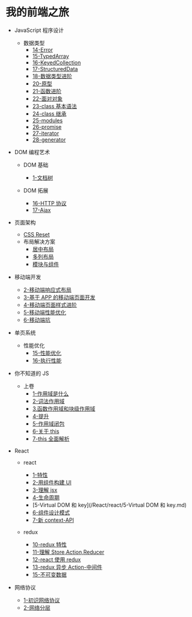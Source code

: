 # 我的前端之旅

- JavaScript 程序设计

  - 数据类型
    - [14-Error](/JavaScript程序设计/数据类型/14-Error.md)
    - [15-TypedArray](/JavaScript程序设计/数据类型/15-TypedArray.md)
    - [16-KeyedCollection](/JavaScript程序设计/数据类型/16-KeyedCollection.md)
    - [17-StructuredData](/JavaScript程序设计/数据类型/17-StructuredData.md)
    - [18-数据类型进阶](/JavaScript程序设计/数据类型/18-数据类型进阶.md)
    - [20-原型](/JavaScript程序设计/数据类型/20-原型.md)
    - [21-函数进阶](/JavaScript程序设计/数据类型/21-函数进阶.md)
    - [22-面对对象](/JavaScript程序设计/数据类型/22-面对对象.md)
    - [23-class 基本语法](/JavaScript程序设计/数据类型/23-class基本语法.md)
    - [24-class 继承](/JavaScript程序设计/数据类型/24-class继承.md)
    - [25-modules](/JavaScript程序设计/数据类型/25-modules.md)
    - [26-promise](/JavaScript程序设计/数据类型/26-promise.md)
    - [27-iterator](/JavaScript程序设计/数据类型/27-iterator.md)
    - [28-generator](/JavaScript程序设计/数据类型/28-generator.md)

- DOM 编程艺术

  - DOM 基础

    - [1-文档树](/DOM编程艺术/DOM基础/1-文档树.md)

  - DOM 拓展
    - [16-HTTP 协议](/DOM编程艺术/DOM拓展/16-HTTP协议.md)
    - [17-Ajax](/DOM编程艺术/DOM拓展/17-Ajax.md)

- 页面架构

  - [CSS Reset](/页面架构/CSS-Reset.md)
  - 布局解决方案
    - [居中布局](/页面架构/布局解决方案/居中布局.md)
    - [多列布局](/页面架构/布局解决方案/多列布局.md)
    - [模块与组件](/页面架构/布局解决方案/模块与组件.md)

- 移动端开发

  - [2-移动端响应式布局](/移动端开发/2-移动端响应式布局.md)
  - [3-基于 APP 的移动端页面开发](/移动端开发/3-基于APP的移动端页面开发.md)
  - [4-移动端页面样式进阶](/移动端开发/4-移动端页面样式进阶.md)
  - [5-移动端性能优化](/移动端开发/5-移动端性能优化.md)
  - [6-移动端坑](/移动端开发/6-移动端坑.md)

- 单页系统

  - 性能优化
    - [15-性能优化](/单页系统/性能优化/15-性能优化.md)
    - [16-执行性能](/单页系统/性能优化/16-执行性能.md)

- 你不知道的 JS

  - 上卷
    - [1-作用域是什么](/你不知道的JS/上卷/1-作用域是什么.md)
    - [2-词法作用域](/你不知道的JS/上卷/2-词法作用域.md)
    - [3.函数作用域和块级作用域](/你不知道的JS/上卷/3.函数作用域和块级作用域.md)
    - [4-提升](/你不知道的JS/上卷/4-提升.md)
    - [5-作用域闭包](/你不知道的JS/上卷/5-作用域闭包.md)
    - [6-关于 this](/你不知道的JS/上卷/6-关于this.md)
    - [7-this 全面解析](/你不知道的JS/上卷/7-this全面解析.md)

- React

  - react

    - [1-特性](/React/react/1-特性.md)
    - [2-用组件构建 UI](/React/react/2-用组件构建UI.md)
    - [3-理解 jsx](/React/react/3-理解jsx.md)
    - [4-生命周期](/React/react/4-生命周期.md)
    - [5-Virtual DOM 和 key](/React/react/5-Virtual DOM 和 key.md)
    - [6-组件设计模式](/React/react/6-组件设计模式.md)
    - [7-新 context-API](/React/react/7-新context-API.md)

  - redux

    - [10-redux 特性](/React/redux/10-redux特性.md)
    - [11-理解 Store,Action,Reducer](/React/redux/11-理解Store,Action,Reducer.md)
    - [12-react 使用 redux](/React/redux/12-react使用redux.md)
    - [13-redux 异步 Action-中间件](/React/redux/13-redux异步Action-中间件.md)
    - [15-不可变数据](/React/redux/15-不可变数据.md)

- 网络协议

  - [1-初识网络协议](/网络协议/1-初识网络协议.md)
  - [2-网络分层](/网络协议/2-网络分层.md)
